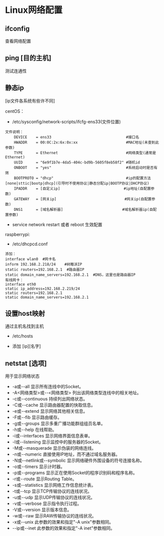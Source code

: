 # Linux网络配置

ifconfig
--------
查看网络配置

ping [目的主机]
--------------
测试连通性

静态ip
------
[ip文件各系统有些许不同]

centOS：
* /etc/sysconfig/network-scripts/ifcfg-ens33(文件位置)
~~~
文件说明：
    DEVICE    = ens33                                  #接口名
    HWADDR    = 00:0C:2x:6x:0x:xx                      #MAC地址(未查到此参数)
    TYPE      = Ethernet                               #网络类型(通常是Ethernet)
    UUID      = "6e9f1b7e-4da5-404c-bd9b-5605f8eb58f2" #随机id
    ONBOOT    = "yes"                                  #系统启动时是否有效
    BOOTPROTO = "dhcp"                                 #ip的配置方法[none|sttic|bootp|dhcp](引导时不使用协议|静态分配ip|BOOTP协议|DHCP协议)
    IPADDR    = [自定义ip]                             #ip地址(自配置参数)
    GATEWAY   = [网关ip]                               #网关ip(自配置参数)
    DNS1      = [域名解析器]                           #域名解析器ip(自配置参数)
~~~
* service network restart 或者 reboot 生效配置

raspberrypi:
* /etc/dhcpcd.conf
~~~
添加：
interface wlan0  #网卡名
inform 192.168.2.218/24    #树莓派IP
static routers=192.168.2.1  #路由器IP
static domain_name_servers=192.168.2.1  #DNS，这里也是路由器IP
有线网卡：
interface eth0
static ip_address=192.168.2.219/24
static routers=192.168.2.1
static domain_name_servers=192.168.2.1
~~~

设置host映射
------------
通过主机名找到主机

* /etc/hosts

* 添加  [ip][名字]

netstat [选项]
--------------
用于显示网络状态

* -a或--all 显示所有连线中的Socket。
* -A<网络类型>或--<网络类型> 列出该网络类型连线中的相关地址。
* -c或--continuous 持续列出网络状态。
* -C或--cache 显示路由器配置的快取信息。
* -e或--extend 显示网络其他相关信息。
* -F或--fib 显示路由缓存。
* -g或--groups 显示多重广播功能群组组员名单。
* -h或--help 在线帮助。
* -i或--interfaces 显示网络界面信息表单。
* -l或--listening 显示监控中的服务器的Socket。
* -M或--masquerade 显示伪装的网络连线。
* -n或--numeric 直接使用IP地址，而不通过域名服务器。
* -N或--netlink或--symbolic 显示网络硬件外围设备的符号连接名称。
* -o或--timers 显示计时器。
* -p或--programs 显示正在使用Socket的程序识别码和程序名称。
* -r或--route 显示Routing Table。
* -s或--statistics 显示网络工作信息统计表。
* -t或--tcp 显示TCP传输协议的连线状况。
* -u或--udp 显示UDP传输协议的连线状况。
* -v或--verbose 显示指令执行过程。
* -V或--version 显示版本信息。
* -w或--raw 显示RAW传输协议的连线状况。
* -x或--unix 此参数的效果和指定"-A unix"参数相同。
* --ip或--inet 此参数的效果和指定"-A inet"参数相同。